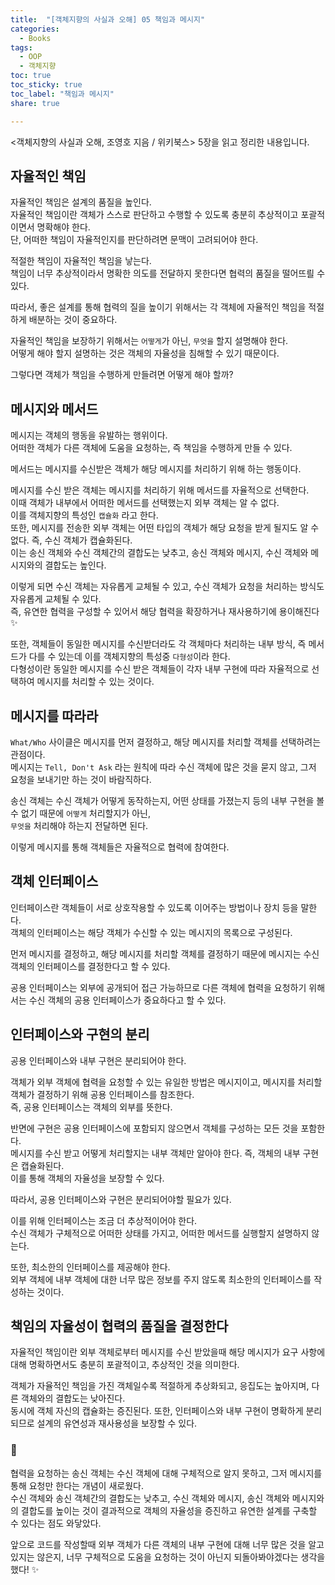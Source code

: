 ```yaml
---
title:  "[객체지향의 사실과 오해] 05 책임과 메시지"
categories: 
  - Books
tags:
  - OOP
  - 객체지향
toc: true
toc_sticky: true
toc_label: "책임과 메시지"
share: true

---
```


<객체지향의 사실과 오해, 조영호 지음 / 위키북스> 5장을 읽고 정리한 내용입니다.  


## 자율적인 책임

자율적인 책임은 설계의 품질을 높인다.  
자율적인 책임이란 객체가 스스로 판단하고 수행할 수 있도록 충분히 추상적이고 포괄적이면서 명확해야 한다.  
단, 어떠한 책임이 자율적인지를 판단하려면 문맥이 고려되어야 한다.  

적절한 책임이 자율적인 책임을 낳는다.  
책임이 너무 추상적이라서 명확한 의도를 전달하지 못한다면 협력의 품질을 떨어뜨릘 수 있다.  

따라서, 좋은 설계를 통해 협력의 질을 높이기 위해서는 각 객체에 자율적인 책임을 적절하게 배분하는 것이 중요하다.  

자율적인 책임을 보장하기 위해서는 `어떻게`가 아닌, `무엇을` 할지 설명해야 한다.  
어떻게 해야 할지 설명하는 것은 객체의 자율성을 침해할 수 있기 때문이다.    

그렇다면 객체가 책임을 수행하게 만들려면 어떻게 해야 할까?


## 메시지와 메서드
메시지는 객체의 행동을 유발하는 행위이다.  
어떠한 객체가 다른 객체에 도움을 요청하는, 즉 책임을 수행하게 만들 수 있다.  

메서드는 메시지를 수신받은 객체가 해당 메시지를 처리하기 위해 하는 행동이다.  

메시지를 수신 받은 객체는 메시지를 처리하기 위해 메서드를 자율적으로 선택한다.  
이때 객체가 내부에서 어떠한 메서드를 선택했는지 외부 객체는 알 수 없다.  
이를 객체지향의 특성인 `캡슐화` 라고 한다.  
또한, 메시지를 전송한 외부 객체는 어떤 타입의 객체가 해당 요청을 받게 될지도 알 수 없다. 즉, 수신 객체가 캡슐화된다.  
이는 송신 객체와 수신 객체간의 결합도는 낮추고, 송신 객체와 메시지, 수신 객체와 메시지와의 결합도는 높인다.  

이렇게 되면 수신 객체는 자유롭게 교체될 수 있고, 수신 객체가 요청을 처리하는 방식도 자유롭게 교체될 수 있다.  
즉, 유연한 협력을 구성할 수 있어서 해당 협력을 확장하거나 재사용하기에 용이해진다 ✨


또한, 객체들이 동일한 메시지를 수신받더라도 각 객체마다 처리하는 내부 방식, 즉 메서드가 다를 수 있는데 이를 객체지향의 특성중 `다형성`이라 한다.    
다형성이란 동일한 메시지를 수신 받은 객체들이 각자 내부 구현에 따라 자율적으로 선택하여 메시지를 처리할 수 있는 것이다.  


## 메시지를 따라라
`What/Who` 사이클은 메시지를 먼저 결정하고, 해당 메시지를 처리할 객체를 선택하려는 관점이다.  
메시지는 `Tell, Don't Ask` 라는 원칙에 따라 수신 객체에 많은 것을 묻지 않고, 그저 요청을 보내기만 하는 것이 바람직하다.   


송신 객체는 수신 객체가 어떻게 동작하는지, 어떤 상태를 가졌는지 등의 내부 구현을 볼 수 없기 때문에 `어떻게` 처리할지가 아닌,  
`무엇을` 처리해야 하는지 전달하면 된다.  

이렇게 메시지를 통해 객체들은 자율적으로 협력에 참여한다.  

## 객체 인터페이스
인터페이스란 객체들이 서로 상호작용할 수 있도록 이어주는 방법이나 장치 등을 말한다.  
객체의 인터페이스는 해당 객체가 수신할 수 있는 메시지의 목록으로 구성된다.  


먼저 메시지를 결정하고, 해당 메시지를 처리할 객체를 결정하기 때문에 메시지는 수신 객체의 인터페이스를 결정한다고 할 수 있다.   


공용 인터페이스는 외부에 공개되어 접근 가능하므로 다른 객체에 협력을 요청하기 위해서는 수신 객체의 공용 인터페이스가 중요하다고 할 수 있다.  


## 인터페이스와 구현의 분리
공용 인터페이스와 내부 구현은 분리되어야 한다.  


객체가 외부 객체에 협력을 요청할 수 있는 유일한 방법은 메시지이고, 메시지를 처리할 객체가 결정하기 위해 공용 인터페이스를 참조한다.  
즉, 공용 인터페이스는 객체의 외부를 뜻한다.  

반면에 구현은 공용 인터페이스에 포함되지 않으면서 객체를 구성하는 모든 것을 포함한다.  
메시지를 수신 받고 어떻게 처리할지는 내부 객체만 알아야 한다. 즉, 객체의 내부 구현은 캡슐화된다.  
이를 통해 객체의 자율성을 보장할 수 있다.  

따라서, 공용 인터페이스와 구현은 분리되어야할 필요가 있다.  

이를 위해 인터페이스는 조금 더 추상적이어야 한다.  
수신 객체가 구체적으로 어떠한 상태를 가지고, 어떠한 메서드를 실행할지 설명하지 않는다.  

또한, 최소한의 인터페이스를 제공해야 한다.  
외부 객체에 내부 객체에 대한 너무 많은 정보를 주지 않도록 최소한의 인터페이스를 작성하는 것이다.  


## 책임의 자율성이 협력의 품질을 결정한다
자율적인 책임이란 외부 객체로부터 메시지를 수신 받았을때 해당 메시지가 요구 사항에 대해 명확하면서도 충분히 포괄적이고, 추상적인 것을 의미한다.  

객체가 자율적인 책임을 가진 객체일수록 적절하게 추상화되고, 응집도는 높아지며, 다른 객체와의 결합도는 낮아진다.  
동시에 객체 자신의 캡슐화는 증진된다. 또한, 인터페이스와 내부 구현이 명확하게 분리되므로 설계의 유연성과 재사용성을 보장할 수 있다.  

### 📝
협력을 요청하는 송신 객체는 수신 객체에 대해 구체적으로 알지 못하고, 그저 메시지를 통해 요청만 한다는 개념이 새로웠다.   
수신 객체와 송신 객체간의 결합도는 낮추고, 수신 객체와 메시지, 송신 객체와 메시지와의 결합도를 높이는 것이 결과적으로 객체의 자율성을 증진하고 유연한 설계를 구축할 수 있다는 점도 와닿았다.  

앞으로 코드를 작성할때 외부 객체가 다른 객체의 내부 구현에 대해 너무 많은 것을 알고 있지는 않은지, 너무 구체적으로 도움을 요청하는 것이 아닌지 되돌아봐야겠다는 생각을 했다! ✨
